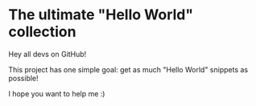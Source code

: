 The ultimate "Hello World" collection
===================================

Hey all devs on GitHub!

This project has one simple goal: get as much "Hello World" snippets as possible!

I hope you want to help me :)
